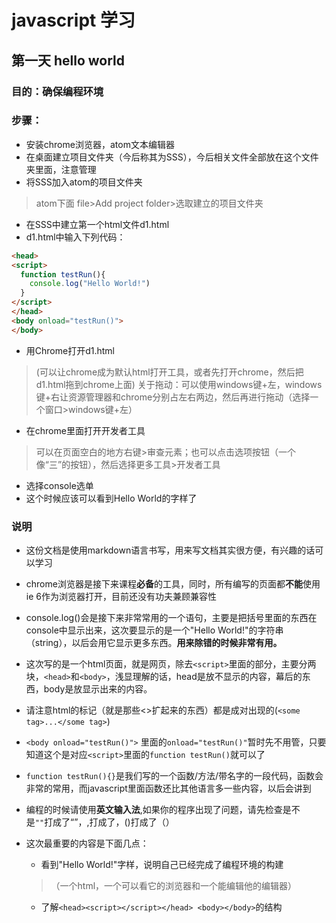 # javascript 学习
## 第一天 hello world
### 目的：确保编程环境
### 步骤：
- 安装chrome浏览器，atom文本编辑器
-  在桌面建立项目文件夹（今后称其为SSS），今后相关文件全部放在这个文件夹里面，注意管理
- 将SSS加入atom的项目文件夹
> atom下面 file>Add project folder>选取建立的项目文件夹
- 在SSS中建立第一个html文件d1.html
- d1.html中输入下列代码：

```html
<head>
<script>
  function testRun(){
    console.log("Hello World!")
  }
</script>
</head>
<body onload="testRun()">
</body>
```

- 用Chrome打开d1.html
> (可以让chrome成为默认html打开工具，或者先打开chrome，然后把d1.html拖到chrome上面)
> 关于拖动：可以使用windows键+左，windows键+右让资源管理器和chrome分别占左右两边，然后再进行拖动（选择一个窗口>windows键+左）

- 在chrome里面打开开发者工具
> 可以在页面空白的地方右键>审查元素；也可以点击选项按钮（一个像“三”的按钮），然后选择更多工具>开发者工具

- 选择console选单
- 这个时候应该可以看到Hello World的字样了

### 说明
- 这份文档是使用markdown语言书写，用来写文档其实很方便，有兴趣的话可以学习
- chrome浏览器是接下来课程**必备**的工具，同时，所有编写的页面都**不能**使用ie 6作为浏览器打开，目前还没有功夫兼顾兼容性
- console.log()会是接下来非常常用的一个语句，主要是把括号里面的东西在console中显示出来，这次要显示的是一个"Hello World!"的字符串（string），以后会用它显示更多东西。**用来除错的时候非常有用。**
- 这次写的是一个html页面，就是网页，除去`<script>`里面的部分，主要分两块，`<head>`和`<body>`，浅显理解的话，head是放不显示的内容，幕后的东西，body是放显示出来的内容。
- 请注意html的标记（就是那些<>扩起来的东西）都是成对出现的(`<some tag>...</some tag>`)
- `<body onload="testRun()">` 里面的`onload="testRun()"`暂时先不用管，只要知道这个是对应`<script>`里面的`function testRun()`就可以了
- `function testRun(){}`是我们写的一个函数/方法/带名字的一段代码，函数会非常的常用，而javascript里面函数还比其他语言多一些内容，以后会讲到
- 编程的时候请使用**英文输入法**,如果你的程序出现了问题，请先检查是不是`""`打成了“”，,打成了，()打成了（）
- 这次最重要的内容是下面几点：
  - 看到"Hello World!"字样，说明自己已经完成了编程环境的构建
  >（一个html，一个可以看它的浏览器和一个能编辑他的编辑器）

  - 了解`<head><script></script></head> <body></body>`的结构
